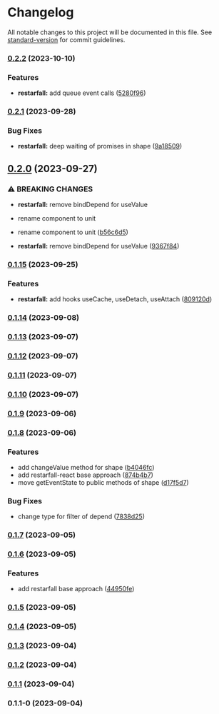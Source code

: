 # Changelog

All notable changes to this project will be documented in this file. See [standard-version](https://github.com/conventional-changelog/standard-version) for commit guidelines.

### [0.2.2](https://github.com/EvgenyiFedotov/restarfall/compare/v0.2.1...v0.2.2) (2023-10-10)


### Features

* **restarfall:** add queue event calls ([5280f96](https://github.com/EvgenyiFedotov/restarfall/commit/5280f968edde5cb370ca1a5a4d46cbc3634ab122))

### [0.2.1](https://github.com/EvgenyiFedotov/restarfall/compare/v0.2.0...v0.2.1) (2023-09-28)


### Bug Fixes

* **restarfall:** deep waiting of promises in shape ([9a18509](https://github.com/EvgenyiFedotov/restarfall/commit/9a185093dad310d92aecd85af5550c4783eee5ec))

## [0.2.0](https://github.com/EvgenyiFedotov/restarfall/compare/v0.1.15...v0.2.0) (2023-09-27)


### ⚠ BREAKING CHANGES

* **restarfall:** remove bindDepend for useValue
* rename component to unit

* rename component to unit ([b56c6d5](https://github.com/EvgenyiFedotov/restarfall/commit/b56c6d59f183ca53faa512a8b5973f66f8cc3f21))
* **restarfall:** remove bindDepend for useValue ([9367f84](https://github.com/EvgenyiFedotov/restarfall/commit/9367f843956ecbb556417427c58b6f65767fd8ce))

### [0.1.15](https://github.com/EvgenyiFedotov/restarfall/compare/v0.1.14...v0.1.15) (2023-09-25)


### Features

* **restarfall:** add hooks useCache, useDetach, useAttach ([809120d](https://github.com/EvgenyiFedotov/restarfall/commit/809120d4706ae84423203d8e2b5b0d269e806131))

### [0.1.14](https://github.com/EvgenyiFedotov/restarfall/compare/v0.1.13...v0.1.14) (2023-09-08)

### [0.1.13](https://github.com/EvgenyiFedotov/restarfall/compare/v0.1.12...v0.1.13) (2023-09-07)

### [0.1.12](https://github.com/EvgenyiFedotov/restarfall/compare/v0.1.11...v0.1.12) (2023-09-07)

### [0.1.11](https://github.com/EvgenyiFedotov/restarfall/compare/v0.1.10...v0.1.11) (2023-09-07)

### [0.1.10](https://github.com/EvgenyiFedotov/restarfall/compare/v0.1.9...v0.1.10) (2023-09-07)

### [0.1.9](https://github.com/EvgenyiFedotov/restarfall/compare/v0.1.8...v0.1.9) (2023-09-06)

### [0.1.8](https://github.com/EvgenyiFedotov/restarfall/compare/v0.1.7...v0.1.8) (2023-09-06)


### Features

* add changeValue method for shape ([b4046fc](https://github.com/EvgenyiFedotov/restarfall/commit/b4046fcf59f5542ae8feb9857d5b70be4f991a5f))
* add restarfall-react base approach ([874b4b7](https://github.com/EvgenyiFedotov/restarfall/commit/874b4b7604d655c92b3adccf217e0590644ac12d))
* move getEventState to public methods of shape ([d17f5d7](https://github.com/EvgenyiFedotov/restarfall/commit/d17f5d74914638286106130c1d4fcd2a95d16781))


### Bug Fixes

* change type for filter of depend ([7838d25](https://github.com/EvgenyiFedotov/restarfall/commit/7838d250a9df4a9821b9fbd8028b11b3a158edaf))

### [0.1.7](https://github.com/EvgenyiFedotov/restarfall/compare/v0.1.6...v0.1.7) (2023-09-05)

### [0.1.6](https://github.com/EvgenyiFedotov/restarfall/compare/v0.1.5...v0.1.6) (2023-09-05)


### Features

* add restarfall base approach ([44950fe](https://github.com/EvgenyiFedotov/restarfall/commit/44950fef126017cd6ffdcfed572a927d8eadf3c0))

### [0.1.5](https://github.com/EvgenyiFedotov/restarfall/compare/v0.1.4...v0.1.5) (2023-09-05)

### [0.1.4](https://github.com/EvgenyiFedotov/restarfall/compare/v0.1.3...v0.1.4) (2023-09-05)

### [0.1.3](https://github.com/EvgenyiFedotov/restarfall/compare/v0.1.2...v0.1.3) (2023-09-04)

### [0.1.2](https://github.com/EvgenyiFedotov/restarfall/compare/v0.1.1...v0.1.2) (2023-09-04)

### [0.1.1](https://github.com/EvgenyiFedotov/restarfall/compare/v0.1.1-0...v0.1.1) (2023-09-04)

### 0.1.1-0 (2023-09-04)
